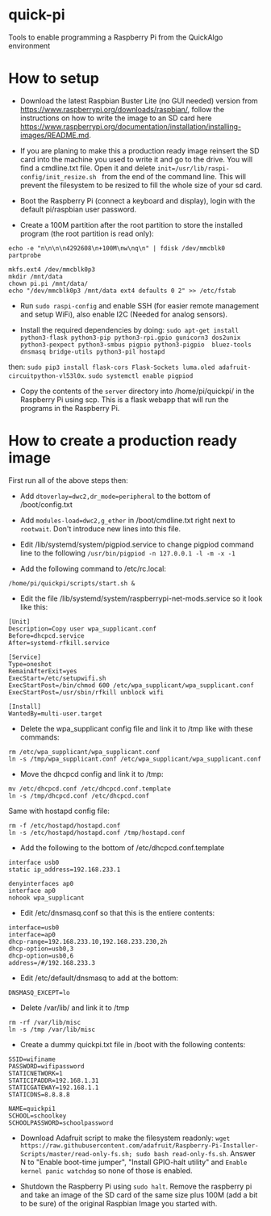 # quick-pi
Tools to enable programming a Raspberry Pi from the QuickAlgo environment


# How to setup

* Download the latest Raspbian Buster Lite (no GUI needed) version from https://www.raspberrypi.org/downloads/raspbian/, follow the instructions on how to write the image to an SD card here https://www.raspberrypi.org/documentation/installation/installing-images/README.md.

* If you are planing to make this a production ready image reinsert the SD card into the machine you used to write it and go to the drive. You will find a cmdline.txt file. Open it and delete `init=/usr/lib/raspi-config/init_resize.sh
` from the end of the command line. This will prevent the filesystem to be resized to fill the whole size of your sd card.

* Boot the Raspberry Pi (connect a keyboard and display), login with the default pi/raspbian user password.

* Create a 100M partition after the root partition to store the installed program (the root partition is read only):

```
echo -e "n\n\n\n4292608\n+100M\nw\nq\n" | fdisk /dev/mmcblk0
partprobe

mkfs.ext4 /dev/mmcblk0p3
mkdir /mnt/data
chown pi.pi /mnt/data/
echo "/dev/mmcblk0p3 /mnt/data ext4 defaults 0 2" >> /etc/fstab
```


* Run `sudo raspi-config` and enable SSH (for easier remote management and setup WiFi), also enable I2C (Needed for analog sensors).

* Install the required dependencies by doing: `sudo apt-get install python3-flask python3-pip python3-rpi.gpio gunicorn3 dos2unix python3-pexpect python3-smbus pigpio python3-pigpio  bluez-tools dnsmasq bridge-utils python3-pil hostapd` 

then:
`sudo pip3 install flask-cors Flask-Sockets luma.oled adafruit-circuitpython-vl53l0x`. `sudo systemctl enable pigpiod`

* Copy the contents of the `server` directory into /home/pi/quickpi/ in the Raspberry Pi using scp. This is a flask webapp that will run the programs in the Raspberry Pi.


# How to create a production ready image

First run all of the above steps then:

* Add `dtoverlay=dwc2,dr_mode=peripheral` to the bottom of /boot/config.txt

* Add `modules-load=dwc2,g_ether` in /boot/cmdline.txt right next to `rootwait`. Don't introduce new lines into this file.

* Edit /lib/systemd/system/pigpiod.service to change pigpiod command line to the following `/usr/bin/pigpiod -n 127.0.0.1 -l -m -x -1`

* Add the following command to /etc/rc.local:

```
/home/pi/quickpi/scripts/start.sh &
```

* Edit the file /lib/systemd/system/raspberrypi-net-mods.service so it look like this:

```
[Unit]
Description=Copy user wpa_supplicant.conf
Before=dhcpcd.service
After=systemd-rfkill.service

[Service]
Type=oneshot
RemainAfterExit=yes
ExecStart=/etc/setupwifi.sh
ExecStartPost=/bin/chmod 600 /etc/wpa_supplicant/wpa_supplicant.conf
ExecStartPost=/usr/sbin/rfkill unblock wifi

[Install]
WantedBy=multi-user.target
```

* Delete the wpa_supplicant config file and link it to /tmp like with these commands:

```
rm /etc/wpa_supplicant/wpa_supplicant.conf
ln -s /tmp/wpa_supplicant.conf /etc/wpa_supplicant/wpa_supplicant.conf
```

* Move the dhcpcd config and link it to /tmp:

```
mv /etc/dhcpcd.conf /etc/dhcpcd.conf.template
ln -s /tmp/dhcpcd.conf /etc/dhcpcd.conf
```

Same with hostapd config file:

```
rm -f /etc/hostapd/hostapd.conf 
ln -s /etc/hostapd/hostapd.conf /tmp/hostapd.conf
```

* Add the following to the bottom of /etc/dhcpcd.conf.template

```
interface usb0
static ip_address=192.168.233.1

denyinterfaces ap0
interface ap0
nohook wpa_supplicant

```

* Edit /etc/dnsmasq.conf so that this is the entiere contents:

```
interface=usb0
interface=ap0
dhcp-range=192.168.233.10,192.168.233.230,2h
dhcp-option=usb0,3
dhcp-option=usb0,6
address=/#/192.168.233.3
```

* Edit /etc/default/dnsmasq to add at the bottom:

```
DNSMASQ_EXCEPT=lo
```



* Delete /var/lib/ and link it to /tmp
```
rm -rf /var/lib/misc
ln -s /tmp /var/lib/misc 
```

* Create a dummy quickpi.txt file in /boot with the following contents:

```
SSID=wifiname
PASSWORD=wifipassword
STATICNETWORK=1
STATICIPADDR=192.168.1.31
STATICGATEWAY=192.168.1.1
STATICDNS=8.8.8.8

NAME=quickpi1
SCHOOL=schoolkey
SCHOOLPASSWORD=schoolpassword
```

* Download Adafruit script to make the filesystem readonly: `wget https://raw.githubusercontent.com/adafruit/Raspberry-Pi-Installer-Scripts/master/read-only-fs.sh; sudo bash read-only-fs.sh`. Answer N to "Enable boot-time jumper", "Install GPIO-halt utility" and `Enable kernel panic watchdog` so none of those is enabled.

* Shutdown the Raspberry Pi using `sudo halt`. Remove the raspberry pi and take an image of the SD card of the same size plus 100M (add a bit to be sure) of the original Raspbian Image you started with.


